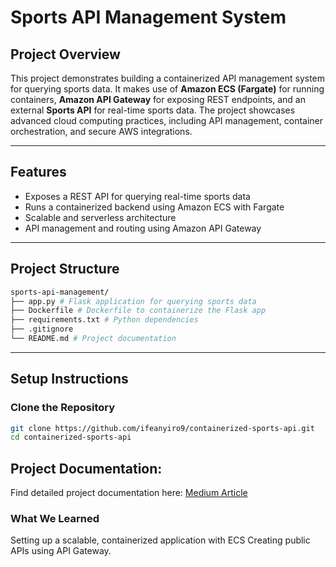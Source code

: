 # Sports API Management System

## **Project Overview**
This project demonstrates building a containerized API management system for querying sports data. It makes use of **Amazon ECS (Fargate)** for running containers, **Amazon API Gateway** for exposing REST endpoints, and an external **Sports API** for real-time sports data. The project showcases advanced cloud computing practices, including API management, container orchestration, and secure AWS integrations.

---

## **Features**
- Exposes a REST API for querying real-time sports data
- Runs a containerized backend using Amazon ECS with Fargate
- Scalable and serverless architecture
- API management and routing using Amazon API Gateway

---

## **Project Structure**

```bash
sports-api-management/
├── app.py # Flask application for querying sports data
├── Dockerfile # Dockerfile to containerize the Flask app
├── requirements.txt # Python dependencies
├── .gitignore
└── README.md # Project documentation
```

---

## **Setup Instructions**

### **Clone the Repository**
```bash
git clone https://github.com/ifeanyiro9/containerized-sports-api.git
cd containerized-sports-api
```

## Project Documentation:

Find detailed project documentation here: [Medium Article](https://medium.com/@ntando.mv15/day-4-sports-api-management-system-5de9194460e0)

### **What We Learned**
Setting up a scalable, containerized application with ECS
Creating public APIs using API Gateway.




